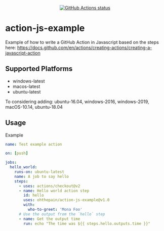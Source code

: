 <p align="center">
  <a href="https://github.com:ohthepain/action-install-aws-cli"><img alt="GitHub Actions status" src="https://github.com/ohthepain/action-install-aws-cli/workflows/master%20builds/badge.svg"></a>
</p>

# action-js-example

Example of how to write a GitHub Action in Javascript based on the steps here: https://docs.github.com/en/actions/creating-actions/creating-a-javascript-action

## Supported Platforms
- windows-latest
- macos-latest
- ubuntu-latest

To considering adding: ubuntu-16.04, windows-2016, windows-2019, macOS-10.14, ubuntu-18.04

## Usage

Example
````yaml
name: Test example action

on: [push]

jobs:
  hello_world:
    runs-on: ubuntu-latest
    name: A job to say hello
    steps:
      - uses: actions/checkout@v2
      - name: Hello world action step
        id: hello
        uses: ohthepain/action-js-example@v1.0
        with:
          who-to-greet: 'Mona Foo'
      # Use the output from the `hello` step
      - name: Get the output time
        run: echo "The time was ${{ steps.hello.outputs.time }}"
````

